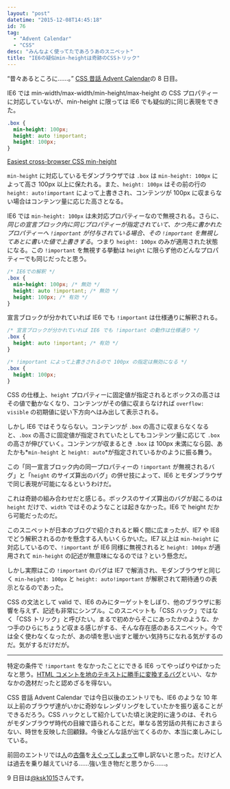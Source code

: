 ```yaml
---
layout: "post"
datetime: "2015-12-08T14:45:18"
id: 76
tag:
  - "Advent Calendar"
  - "CSS"
desc: "みんなよく使ってたであろうあのスニペット"
title: "IE6の疑似min-heightは奇跡のCSSトリック"
---
```


“昔々あるところに……。” [CSS 昔話 Advent Calendar](http://www.adventar.org/calendars/723)の 8 日目。

IE6 では min-width/max-width/min-height/max-height の CSS プロパティーに対応していないが、min-height に限っては IE6 でも疑似的に同じ表現をできた。

<!-- prettier-ignore -->
```css
.box {
  min-height: 100px;
  height: auto !important;
  height: 100px;
}
```

[Easiest cross-browser CSS min-height](http://makezine.com/2008/03/21/easiest-crossbrowser-css-minhe/)

`min-height` に対応しているモダンブラウザでは `.box` は `min-height: 100px` によって高さ 100px 以上に保たれる。また、`height: 100px` はその前の行の `height: auto!important` によって上書きされ、コンテンツが 100px に収まらない場合はコンテンツ量に応じた高さとなる。

IE6 では `min-height: 100px` は未対応プロパティーなので無視される。さらに、_同じの宣言ブロック内に同じプロパティーが指定されていて、かつ先に書かれたプロパティーへ `!important` が付与されている場合、その `!important` を無視してあとに書いた値で上書きする_。つまり `height: 100px` のみが適用された状態になる。この `!important` を無視する挙動は `height` に限らず他のどんなプロパティーでも同じだったと思う。

<!-- prettier-ignore -->
```css
/* IE6での解釈 */
.box {
  min-height: 100px; /* 無効 */
  height: auto !important; /* 無効 */
  height: 100px; /* 有効 */
}
```

宣言ブロックが分かれていれば IE6 でも `!important` は仕様通りに解釈される。

<!-- prettier-ignore -->
```css
/* 宣言ブロックが分かれていれば IE6 でも !important の動作は仕様通り */
.box {
  height: auto !important; /* 有効 */
}

/* !important によって上書きされるので 100px の指定は無効になる */
.box {
  height: 100px;
}
```

CSS の仕様上、`height` プロパティーに固定値が指定されるとボックスの高さはその値で動かなくなり、コンテンツがその値に収まらなければ `overflow: visible` の初期値に従い下方向へはみ出して表示される。

しかし IE6 ではそうならない。コンテンツが `.box` の高さに収まらなくなると、`.box` の高さに固定値が指定されていたとしてもコンテンツ量に応じて `.box` の高さが伸びていく。コンテンツが収まるとき `.box` は 100px 未満になら図、あたかも*`min-height` と `height: auto`*が指定されているかのように振る舞う。

この「同一宣言ブロック内の同一プロパティーの `!important` が無視されるバグ」と「`height` のサイズ算出のバグ」の併せ技によって、IE6 とモダンブラウザで同じ表現が可能になるというわけだ。

これは奇跡の組み合わせだと感じる。ボックスのサイズ算出のバグが起こるのは `height` だけで、`width` ではそのようなことは起きなかった。IE6 で height だから可能だったのだ。

このスニペットが日本のブログで紹介されると瞬く間に広まったが、IE7 や IE8 でどう解釈されるのかを懸念する人もいくらかいた。IE7 以上は `min-height` に対応しているので、`!important` が IE6 同様に無視されると `height: 100px` が適用されて `min-height` の記述が無意味になるのでは？という懸念だ。

しかし実際はこの `!important` のバグは IE7 で解消され、モダンブラウザと同じく `min-height: 100px` と `height: auto!important` が解釈されて期待通りの表示となるのであった。

CSS の文法として valid で、IE6 のみにターゲットをしぼり、他のブラウザに影響を与えず、記述も非常にシンプル。このスニペットも「CSS ハック」ではなく「CSS トリック」と呼びたい。まるで初めからそこにあったかのような、かつ手のひらにちょうど収まる感じがする、そんな存在感のあるスニペット。今では全く使わなくなったが、あの頃を思い出すと暖かい気持ちになれる気がするのだ。気がするだけだが。

---

特定の条件で `!important` をなかったことにできる IE6 ってやっぱりやばかったなと思う。[HTML コメントを地のテキストに勝手に変換するバグ](http://geckotang.tumblr.com/post/134334733431/ac2015-css-1)といい、なかなかの逸材だったと認めざるを得ない。

CSS 昔話 Advent Calendar では今日以後のエントリでも、IE6 のような 10 年以上前のブラウザ達がいかに奇妙なレンダリングをしていたかを振り返ることができるだろう。CSS ハックとして紹介していた頃と決定的に違うのは、それらがモダンブラウザ時代の目線で語られることだ。単なる苦労話の共有におさまらない、時世を反映した回顧録。今後どんな話が出てくるのか、本当に楽しみにしている。

前回のエントリでは[人](https://twitter.com/neotag/status/672601431472345088)の[古傷](https://twitter.com/neotag/status/672602727004770305)を[えぐってしまって](https://twitter.com/neotag/status/672602945142153216)申し訳ないと思った。だけど人は過去を乗り越えていける……強い生き物だと思うから……。

9 日目は[@ksk1015](http://www.adventar.org/users/1744)さんです。
